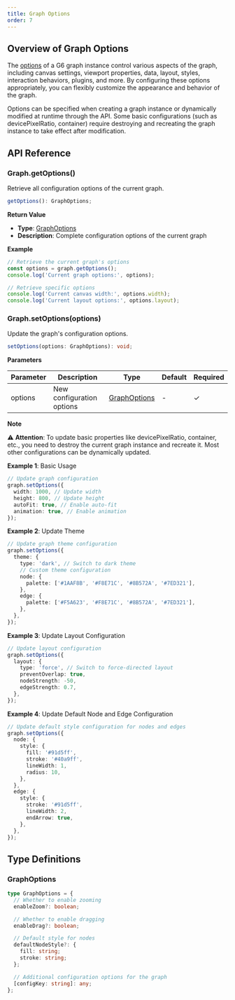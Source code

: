 ```yaml
---
title: Graph Options
order: 7
---
```


## Overview of Graph Options

The [options](/en/manual/graph/option) of a G6 graph instance control various aspects of the graph, including canvas settings, viewport properties, data, layout, styles, interaction behaviors, plugins, and more. By configuring these options appropriately, you can flexibly customize the appearance and behavior of the graph.

Options can be specified when creating a graph instance or dynamically modified at runtime through the API. Some basic configurations (such as devicePixelRatio, container) require destroying and recreating the graph instance to take effect after modification.

## API Reference

### Graph.getOptions()

Retrieve all configuration options of the current graph.

```typescript
getOptions(): GraphOptions;
```

**Return Value**

- **Type**: [GraphOptions](/en/manual/graph/option)
- **Description**: Complete configuration options of the current graph

**Example**

```typescript
// Retrieve the current graph's options
const options = graph.getOptions();
console.log('Current graph options:', options);

// Retrieve specific options
console.log('Current canvas width:', options.width);
console.log('Current layout options:', options.layout);
```

### Graph.setOptions(options)

Update the graph's configuration options.

```typescript
setOptions(options: GraphOptions): void;
```

**Parameters**

| Parameter | Description               | Type                                    | Default | Required |
| --------- | ------------------------- | --------------------------------------- | ------- | -------- |
| options   | New configuration options | [GraphOptions](/en/manual/graph/option) | -       | ✓        |

**Note**

⚠️ **Attention**: To update basic properties like devicePixelRatio, container, etc., you need to destroy the current graph instance and recreate it. Most other configurations can be dynamically updated.

**Example 1**: Basic Usage

```typescript
// Update graph configuration
graph.setOptions({
  width: 1000, // Update width
  height: 800, // Update height
  autoFit: true, // Enable auto-fit
  animation: true, // Enable animation
});
```

**Example 2**: Update Theme

```typescript
// Update graph theme configuration
graph.setOptions({
  theme: {
    type: 'dark', // Switch to dark theme
    // Custom theme configuration
    node: {
      palette: ['#1AAF8B', '#F8E71C', '#8B572A', '#7ED321'],
    },
    edge: {
      palette: ['#F5A623', '#F8E71C', '#8B572A', '#7ED321'],
    },
  },
});
```

**Example 3**: Update Layout Configuration

```typescript
// Update layout configuration
graph.setOptions({
  layout: {
    type: 'force', // Switch to force-directed layout
    preventOverlap: true,
    nodeStrength: -50,
    edgeStrength: 0.7,
  },
});
```

**Example 4**: Update Default Node and Edge Configuration

```typescript
// Update default style configuration for nodes and edges
graph.setOptions({
  node: {
    style: {
      fill: '#91d5ff',
      stroke: '#40a9ff',
      lineWidth: 1,
      radius: 10,
    },
  },
  edge: {
    style: {
      stroke: '#91d5ff',
      lineWidth: 2,
      endArrow: true,
    },
  },
});
```

## Type Definitions

### GraphOptions

```typescript
type GraphOptions = {
  // Whether to enable zooming
  enableZoom?: boolean;

  // Whether to enable dragging
  enableDrag?: boolean;

  // Default style for nodes
  defaultNodeStyle?: {
    fill: string;
    stroke: string;
  };

  // Additional configuration options for the graph
  [configKey: string]: any;
};
```
